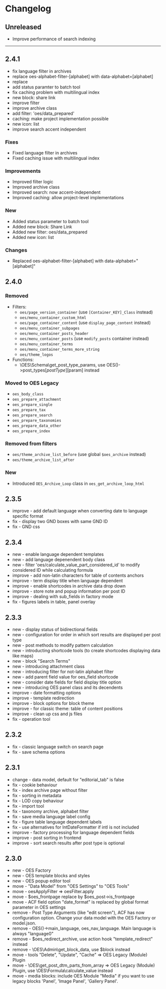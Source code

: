 
# Changelog

## Unreleased
- Improve performance of search indexing

---

## 2.4.1
- fix language filter in archives
- replace oes-alphabet-filter-[alphabet] with data-alphabet=[alphabet]
- replace 
- add status paramter to batch tool
- fix caching problem with multilingual index
- new block: share link
- improve filter
- improve archive class
- add filter: 'oes/data_prepared'
- caching: make project implementation possible
- new icon: list
- improve search accent independent

### Fixes
- Fixed language filter in archives
- Fixed caching issue with multilingual index

### Improvements
- Improved filter logic
- Improved archive class
- Improved search: now accent-independent
- Improved caching: allow project-level implementations

### New
- Added status parameter to batch tool
- Added new block: Share Link
- Added new filter: oes/data_prepared
- Added new icon: list

### Changes
- Replaced oes-alphabet-filter-[alphabet] with data-alphabet="[alphabet]"

## 2.4.0
### Removed
- Filters:
    - `oes/page_version_container` (use `[Container_KEY]_Class` instead)
    - `oes/menu_container_custom_html`
    - `oes/page_container_content` (use `display_page_content` instead)
    - `oes/menu_container_subpages`
    - `oes/menu_container_posts_header`
    - `oes/menu_container_posts` (use `modify_posts` container instead)
    - `oes/menu_container_terms`
    - `oes/menu_container_terms_more_string`
    - `oes/theme_logos`
- Functions:
    - \OES\Schema\get_post_type_params, use OES()->post_types[$postType][$param] instead

### Moved to OES Legacy
- `oes_body_class`
- `oes_prepare_attachment`
- `oes_prepare_single`
- `oes_prepare_tax`
- `oes_prepare_search`
- `oes_prepare_taxonomies`
- `oes_prepare_data_other`
- `oes_prepare_index`

### Removed from filters
- `oes/theme_archive_list_before` (use global `$oes_archive` instead)
- `oes/theme_archive_list_after`

### New
- Introduced `OES_Archive_Loop` class in `oes_get_archive_loop_html`

## 2.3.5
* improve - add default language when converting date to language specific format
* fix - display two GND boxes with same GND ID
* fix - GND css

## 2.3.4
* new - enable language dependent templates
* new - add language depenendent body class
* new - filter 'oes/calculate_value_part_considered_id' to modify considered ID while calculating formula
* improve - add non-latin characters for table of contents anchors
* improve - term display title when language dependent
* improve - enable shortcodes in archive data drop down
* improve - store note and popup information per post ID
* improve - dealing with sub_fields in factory mode
* fix - figures labels in table, panel overlay

## 2.3.3
* new - display status of bidirectional fields
* new - configuration for order in which sort results are displayed per post type
* new - post methods to modify pattern calculation
* new - introducting shortcode tools (to create shortcodes displaying data like maps)
* new - block "Search Terms"
* new - introducing attachment class
* new - introducing filter for not-latin alphabet filter
* new - add parent field value for oes_field shortcode
* new - consider date fields for field display title option
* new - introducing OES panel class and its decendents
* improve - date formatting options
* improve - template redirection
* improve - block options for block theme
* improve - for classic theme: table of content positions
* improve - clean up css and js files
* fix - operation tool

## 2.3.2
* fix - classic language switch on search page
* fix - save schema options

## 2.3.1
* change - data model, default for "editorial_tab" is false
* fix - cookie behaviour
* fix - index archive page without filter
* fix - sorting in metadata
* fix - LOD copy behaviour
* fix - import tool
* fix - taxonomy archive, alphabet filter
* fix - save media language label config
* fix - figure table language dependent labels
* fix - use alternatives for IntDateFormatter if intl is not included
* improve - factory processing for language dependent fields
* improve - post sorting in frontend
* improve - sort search results after post type is optional

## 2.3.0
* new - OES Factory
* new - OES template blocks and styles
* new - OES popup editor tool
* move - "Data Model" from "OES Settings" to "OES Tools"
* move - oesApplyFilter => oesFilter.apply
* move - $oes_frontpage replace by $oes_post->is_frontpage
* move - ACF field option "date_format" is replaced by global format parameter in OES settings
* remove - Post Type Arguments (like "edit screen"), ACF has now configuration option. Change your data model with the OES Factory or model.json.
* remove - OES()->main_language, oes_nav_language. Main language is always "language0"
* remove - $oes_redirect_archive, use action hook "template_redirect" instead
* remove - \OES\Admin\get_block_data, use $block instead
* move - tools "Delete", "Update", "Cache" => OES Legacy (Module) Plugin
* move - \OES\get_post_dtm_parts_from_array => OES Legacy (Module) Plugin, use \OES\Formula\calculate_value instead
* move - media blocks: include OES Module "Media" if you want to use legacy blocks 'Panel', 'Image Panel', 'Gallery Panel'.